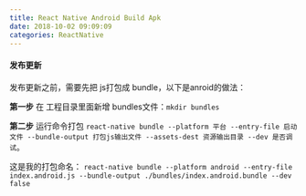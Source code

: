 ```yaml
---
title: React Native Android Build Apk
date: 2018-10-02 09:09:09
categories: ReactNative
---
```

#### **发布更新**

发布更新之前，需要先把 js打包成 bundle，以下是anroid的做法：

**第一步** 在 工程目录里面新增 bundles文件：`mkdir bundles`

**第二步** 运行命令打包 `react-native bundle --platform 平台 --entry-file 启动文件 --bundle-output 打包js输出文件 --assets-dest 资源输出目录 --dev 是否调试`。

这是我的打包命名： `react-native bundle --platform android --entry-file index.android.js --bundle-output ./bundles/index.android.bundle --dev false`

